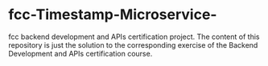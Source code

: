 # fcc-Timestamp-Microservice-
fcc backend development and APIs certification project. The content of this repository is just the solution to the corresponding exercise of the Backend Development and APIs certification course.
